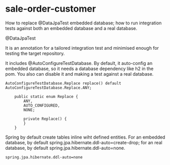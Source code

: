 # sale-order-customer

How to replace @DataJpaTest embedded database; how to run integration tests against both an embedded database and a real database. 

@DataJpaTest

It is an annotation for a tailored integration test and minimised enough for testing the target repository.

It includes @AutoConfigureTestDatabase. By default, it auto-config an embedded database, so it needs a database dependency like h2 in the pom. You also can disable it and making a test against a real database.

````
AutoConfigureTestDatabase.Replace replace() default AutoConfigureTestDatabase.Replace.ANY;

    public static enum Replace {
        ANY,
        AUTO_CONFIGURED,
        NONE;

        private Replace() {
        }
    }
````

Spring by default create tables inline wiht defined entities. For an embedded database, by default spring.jpa.hibernate.ddl-auto=create-drop; for an real database, by default spring.jpa.hibernate.ddl-auto=none. 

````
spring.jpa.hibernate.ddl-auto=none

````
 
 
